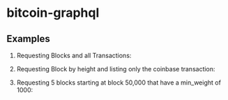 # bitcoin-graphql

## Examples

1. Requesting Blocks and all Transactions:

[](Examples/1.png)

2. Requesting Block by height and listing only the coinbase transaction:

[](Examples/2.png)

3. Requesting 5 blocks starting at block 50,000 that have a min_weight of 1000:

[](Examples/3.png)